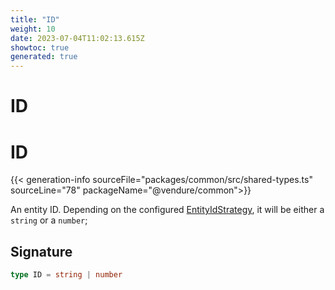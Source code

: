 ```yaml
---
title: "ID"
weight: 10
date: 2023-07-04T11:02:13.615Z
showtoc: true
generated: true
---
```

<!-- This file was generated from the Vendure source. Do not modify. Instead, re-run the "docs:build" script -->

# ID
<div class="symbol">


# ID

{{< generation-info sourceFile="packages/common/src/shared-types.ts" sourceLine="78" packageName="@vendure/common">}}

An entity ID. Depending on the configured <a href='/typescript-api/configuration/entity-id-strategy#entityidstrategy'>EntityIdStrategy</a>, it will be either
a `string` or a `number`;

## Signature

```TypeScript
type ID = string | number
```
</div>
